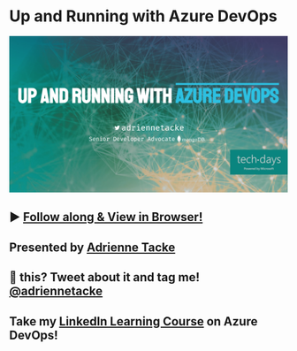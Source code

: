 # Up and Running with Azure DevOps

![Cover slide](./assets/cover.png)
## ▶ [Follow along & View in Browser!](https://adriennetacke.github.io/up-and-running-with-azure-devops/)

## Presented by [Adrienne Tacke](https://blog.adrienne.io/speaking)

## 💛 this? Tweet about it and tag me! [@adriennetacke](https://www.twitter.com/AdrienneTacke)

## Take my [LinkedIn Learning Course](https://linkedin-learning.pxf.io/OdxAP) on Azure DevOps!

